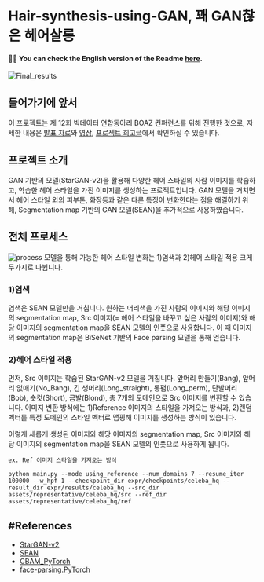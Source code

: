 # Hair-synthesis-using-GAN, 꽤 GAN찮은 헤어살롱

#### 👏🏻 You can check the English version of the Readme [here](https://github.com/HyelinNAM/Hair-synthesis-using-GAN/blob/master/%5BENG%5DREADME.md). 

![Final_results](./assets/final_results.png)


## 들어가기에 앞서
이 프로젝트는 제 12회 빅데이터 연합동아리 BOAZ 컨퍼런스를 위해 진행한 것으로, 자세한 내용은 [발표 자료](https://www.slideshare.net/BOAZbigdata/12-boaz-gan)와 [영상](https://www.youtube.com/watch?v=v9WjCrZEFeU&t=8s), [프로젝트 회고글](https://comlini8-8.tistory.com/49)에서 확인하실 수 있습니다.

## 프로젝트 소개
GAN 기반의 모델(StarGAN-v2)을 활용해 다양한 헤어 스타일의 사람 이미지를 학습하고, 학습한 헤어 스타일을 가진 이미지를 생성하는 프로젝트입니다. GAN 모델을 거치면서 헤어 스타일 외의 피부톤, 화장등과 같은 다른 특징이 변화한다는 점을 해결하기 위해, Segmentation map 기반의 GAN 모델(SEAN)을 추가적으로 사용하였습니다.<br>

## 전체 프로세스
![process](./assets/process.png)
모델을 통해 가능한 헤어 스타일 변화는 1)염색과 2)헤어 스타일 적용 크게 두가지로 나뉩니다. 

### 1)염색
염색은 SEAN 모델만을 거칩니다. 원하는 머리색을 가진 사람의 이미지와 해당 이미지의 segmentation map, Src 이미지(= 헤어 스타일을 바꾸고 싶은 사람의 이미지)와 해당 이미지의 segmentation map을 SEAN 모델의 인풋으로 사용합니다. 이 때 이미지의 segmentation map은 BiSeNet 기반의 Face parsing 모델을 통해 얻습니다.


### 2)헤어 스타일 적용
먼저, Src 이미지는 학습된 StarGAN-v2 모델을 거칩니다. 앞머리 만들기(Bang), 앞머리 없애기(No_Bang), 긴 생머리(Long_straight), 롱펌(Long_perm), 단발머리(Bob), 숏컷(Short), 금발(Blond), 총 7개의 도메인으로 Src 이미지를 변환할 수 있습니다. 이미지 변환 방식에는 1)Reference 이미지의 스타일을 가져오는 방식과, 2)랜덤 벡터를 특정 도메인의 스타일 벡터로 맵핑해 이미지를 생성하는 방식이 있습니다.<br>

이렇게 새롭게 생성된 이미지와 해당 이미지의 segmentation map, Src 이미지와 해당 이미지의 segmentation map을 SEAN 모델의 인풋으로 사용하게 됩니다.

```
ex. Ref 이미지 스타일을 가져오는 방식

python main.py --mode using_reference --num_domains 7 --resume_iter 100000 --w_hpf 1 --checkpoint_dir expr/checkpoints/celeba_hq --result_dir expr/results/celeba_hq --src_dir assets/representative/celeba_hq/src --ref_dir assets/representative/celeba_hq/ref
```

## #References
- [StarGAN-v2](https://github.com/clovaai/stargan-v2)
- [SEAN](https://github.com/ZPdesu/SEAN)
- [CBAM_PyTorch](https://github.com/luuuyi/CBAM.PyTorch)
- [face-parsing.PyTorch](https://github.com/zllrunning/face-parsing.PyTorch)
